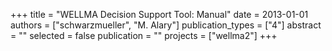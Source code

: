 +++
title = "WELLMA Decision Support Tool: Manual"
date = 2013-01-01
authors = ["schwarzmueller", "M. Alary"]
publication_types = ["4"]
abstract = ""
selected = false
publication = ""
projects = ["wellma2"]
+++

